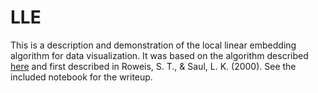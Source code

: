 # LLE
This is a description and demonstration of the local linear embedding algorithm for data visualization. It was based on the algorithm described [here](https://cs.nyu.edu/~roweis/lle/algorithm.html) and first described in Roweis, S. T., & Saul, L. K. (2000). See the included notebook for the writeup.
